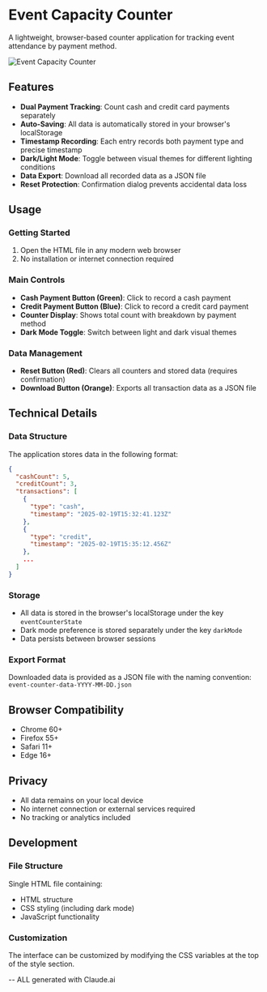 # Event Capacity Counter

A lightweight, browser-based counter application for tracking event attendance by payment method.

![Event Capacity Counter](https://api.placeholder.com/400/200)

## Features

- **Dual Payment Tracking**: Count cash and credit card payments separately
- **Auto-Saving**: All data is automatically stored in your browser's localStorage
- **Timestamp Recording**: Each entry records both payment type and precise timestamp
- **Dark/Light Mode**: Toggle between visual themes for different lighting conditions
- **Data Export**: Download all recorded data as a JSON file
- **Reset Protection**: Confirmation dialog prevents accidental data loss

## Usage

### Getting Started

1. Open the HTML file in any modern web browser
2. No installation or internet connection required

### Main Controls

- **Cash Payment Button (Green)**: Click to record a cash payment
- **Credit Payment Button (Blue)**: Click to record a credit card payment
- **Counter Display**: Shows total count with breakdown by payment method
- **Dark Mode Toggle**: Switch between light and dark visual themes

### Data Management

- **Reset Button (Red)**: Clears all counters and stored data (requires confirmation)
- **Download Button (Orange)**: Exports all transaction data as a JSON file

## Technical Details

### Data Structure

The application stores data in the following format:

```json
{
  "cashCount": 5,
  "creditCount": 3,
  "transactions": [
    {
      "type": "cash",
      "timestamp": "2025-02-19T15:32:41.123Z"
    },
    {
      "type": "credit",
      "timestamp": "2025-02-19T15:35:12.456Z"
    },
    ...
  ]
}
```

### Storage

- All data is stored in the browser's localStorage under the key `eventCounterState`
- Dark mode preference is stored separately under the key `darkMode`
- Data persists between browser sessions

### Export Format

Downloaded data is provided as a JSON file with the naming convention:
`event-counter-data-YYYY-MM-DD.json`

## Browser Compatibility

- Chrome 60+
- Firefox 55+
- Safari 11+
- Edge 16+

## Privacy

- All data remains on your local device
- No internet connection or external services required
- No tracking or analytics included

## Development

### File Structure

Single HTML file containing:
- HTML structure
- CSS styling (including dark mode)
- JavaScript functionality

### Customization

The interface can be customized by modifying the CSS variables at the top of the style section.

-- ALL generated with Claude.ai
